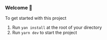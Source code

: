 ### **Welcome 👋**

To get started with this project

1. Run `yan install` at the root of your directory
2. Run `yarn dev` to start the project
